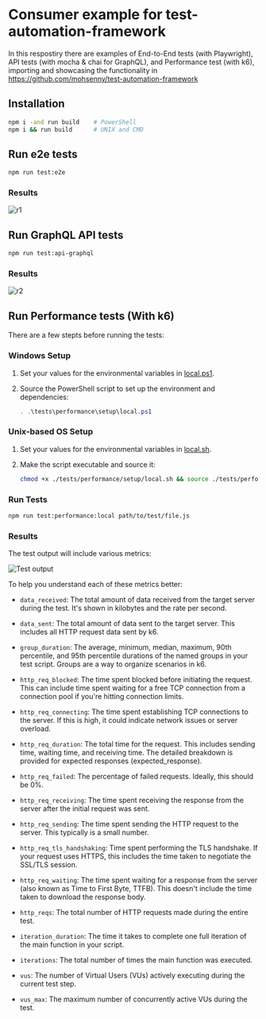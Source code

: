 # Consumer example for test-automation-framework

In this respostiry there are examples of End-to-End tests (with Playwright), API tests (with mocha & chai for GraphQL), and Performance test (with k6), importing and showcasing the functionality in https://github.com/mohsenny/test-automation-framework

## Installation
```bash
npm i -and run build    # PowerShell
npm i && run build      # UNIX and CMD
```

## Run e2e tests
```bash
npm run test:e2e
```
### Results
![r1](https://github.com/mohsenny/taf-consumer/assets/1129811/46b31d4c-3927-465d-ab7d-7f2a3bc84784)

## Run GraphQL API tests
```bash
npm run test:api-graphql
```
### Results
![r2](https://github.com/mohsenny/taf-consumer/assets/1129811/82471ecd-b1fb-4225-891e-867e70a4af25)


## Run Performance tests (With k6)

There are a few stepts before running the tests:

### Windows Setup

1. Set your values for the environmental variables in [local.ps1](./scripts/setup/local.ps1).
2. Source the PowerShell script to set up the environment and dependencies:

   ```powershell
   . .\tests\performance\setup\local.ps1
   ```

### Unix-based OS Setup

1. Set your values for the environmental variables in [local.sh](./scripts/setup/local.sh).
2. Make the script executable and source it:

   ```bash
   chmod +x ./tests/performance/setup/local.sh && source ./tests/performance/setup/local.sh
   ```

### Run Tests

```bash
npm run test:performance:local path/to/test/file.js
```

### Results

The test output will include various metrics:

![Test output](https://github.com/mohsenny/taf-consumer/assets/1129811/d773b8e0-5e18-451c-95bd-88fd92a9330d)

To help you understand each of these metrics better:

- `data_received`: The total amount of data received from the target server during the test. It's shown in kilobytes and the rate per second.

- `data_sent`: The total amount of data sent to the target server. This includes all HTTP request data sent by k6.

- `group_duration`: The average, minimum, median, maximum, 90th percentile, and 95th percentile durations of the named groups in your test script. Groups are a way to organize scenarios in k6.

- `http_req_blocked`: The time spent blocked before initiating the request. This can include time spent waiting for a free TCP connection from a connection pool if you're hitting connection limits.

- `http_req_connecting`: The time spent establishing TCP connections to the server. If this is high, it could indicate network issues or server overload.

- `http_req_duration`: The total time for the request. This includes sending time, waiting time, and receiving time. The detailed breakdown is provided for expected responses (expected_response).

- `http_req_failed`: The percentage of failed requests. Ideally, this should be 0%.

- `http_req_receiving`: The time spent receiving the response from the server after the initial request was sent.

- `http_req_sending`: The time spent sending the HTTP request to the server. This typically is a small number.

- `http_req_tls_handshaking`: Time spent performing the TLS handshake. If your request uses HTTPS, this includes the time taken to negotiate the SSL/TLS session.

- `http_req_waiting`: The time spent waiting for a response from the server (also known as Time to First Byte, TTFB). This doesn't include the time taken to download the response body.

- `http_reqs`: The total number of HTTP requests made during the entire test.

- `iteration_duration`: The time it takes to complete one full iteration of the main function in your script.

- `iterations`: The total number of times the main function was executed.

- `vus`: The number of Virtual Users (VUs) actively executing during the current test step.

- `vus_max`: The maximum number of concurrently active VUs during the test.
